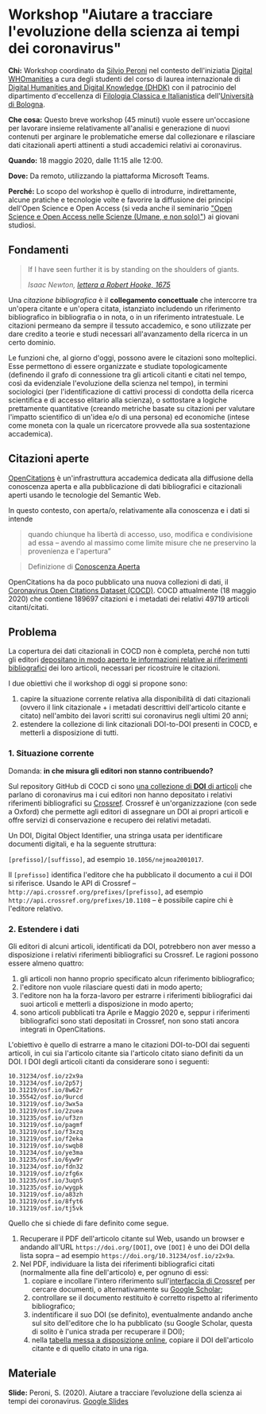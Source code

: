 # Workshop "Aiutare a tracciare l'evoluzione della scienza ai tempi dei coronavirus"

**Chi:** Workshop coordinato da [Silvio Peroni](https://www.unibo.it/sitoweb/silvio.peroni/) nel contesto dell'iniziatia [Digital WHOmanities](https://digital-whomanities.github.io/dwho.github.io/) a cura degli studenti del corso di laurea internazionale di [Digital Humanities and Digital Knowledge (DHDK)](https://corsi.unibo.it/2cycle/DigitalHumanitiesKnowledge) con il patrocinio del dipartimento d'eccellenza di [Filologia Classica e Italianistica](https://ficlit.unibo.it/) dell'[Università di Bologna](https://www.unibo.it).

**Che cosa:** Questo breve workshop (45 minuti) vuole essere un'occasione per lavorare insieme relativamente all'analisi e generazione di nuovi contenuti per arginare le problematiche emerse dal collezionare e rilasciare dati citazionali aperti attinenti a studi accademici relativi ai coronavirus.

**Quando:** 18 maggio 2020, dalle 11:15 alle 12:00.

**Dove:** Da remoto, utilizzando la piattaforma Microsoft Teams.

**Perché:** Lo scopo del workshop è quello di introdurre, indirettamente, alcune pratiche e tecnologie volte e favorire la diffusione dei principi dell'Open Science e Open Access (si veda anche il seminario ["Open Science e Open Access nelle Scienze (Umane, e non solo)"](https://github.com/open-sci/seminar-2019-06)) ai giovani studiosi.

## Fondamenti

> If I have seen further it is by standing on the shoulders of giants.
> 
> *Isaac Newton, [lettera a Robert Hooke, 1675](https://discover.hsp.org/Record/dc-9792)*

Una *citazione bibliografica* è il **collegamento concettuale** che intercorre tra un'opera citante e un'opera citata, istanziato includendo un riferimento bibliografico in bibliografia o in nota, o in un riferimento intratestuale. Le citazioni permeano da sempre il tessuto accademico, e sono utilizzate per dare credito a teorie e studi necessari all'avanzamento della ricerca in un certo dominio.

Le funzioni che, al giorno d'oggi, possono avere le citazioni sono molteplici. Esse permettono di essere organizzate e studiate topologicamente (definendo il grafo di connessione tra gli articoli citanti e citati nel tempo, così da evidenziale l'evoluzione della scienza nel tempo), in termini sociologici (per l'identificazione di cattivi processi di condotta della ricerca scientifica e di accesso elitario alla scienza), o sottostare a logiche prettamente quantitative (creando metriche basate su citazioni per valutare l'impatto scientifico di un'idea e/o di una persona) ed economiche (intese come moneta con la quale un ricercatore provvede alla sua sostentazione accademica).

## Citazioni aperte

[OpenCitations](http://opencitations.net) è un'infrastruttura accademica dedicata alla diffusione della conoscenza aperta e alla pubblicazione di dati bibliografici e citazionali aperti usando le tecnologie del Semantic Web.

In questo contesto, con aperta/o, relativamente alla conoscenza e i dati si intende

> quando chiunque ha libertà di accesso, uso, modifica e condivisione ad essa – avendo al massimo come limite misure che ne preservino la provenienza e l'apertura”

>
> Definizione di [Conoscenza Aperta](https://opendefinition.org/od/2.0/it/) 

OpenCitations ha da poco pubblicato una nuova collezioni di dati, il [Coronavirus Open Citations Dataset (COCD)](https://opencitations.github.io/coronavirus/). COCD attualmente (18 maggio 2020) che contiene 189697 citazioni e i metadati dei relativi 49719 articoli citanti/citati.

## Problema

La copertura dei dati citazionali in COCD non è completa, perché non tutti gli editori [depositano in modo aperto le informazioni relative ai riferimenti bibliografici](https://magazine.unibo.it/archivio/2017/04/07/initiative-for-open-citations-arrivano-i-big-data-liberi-delle-citazioni-scientifiche) dei loro articoli, necessari per ricostruire le citazioni.

I due obiettivi che il workshop di oggi si propone sono:

1. capire la situazione corrente relativa alla disponibilità di dati citazionali (ovvero il link citazionale + i metadati descrittivi dell'articolo citante e citato) nell'ambito dei lavori scritti sui coronavirus negli ultimi 20 anni;
2. estendere la collezione di link citazionali DOI-to-DOI presenti in COCD, e metterli a disposizione di tutti.

### 1. Situazione corrente

Domanda: **in che misura gli editori non stanno contribuendo?** 

Sul repository GitHub di COCD ci sono [una collezione di **DOI** di articoli](https://github.com/opencitations/coronavirus/blob/master/data/dois_no_ref.csv) che parlano di coronavirus ma i cui editori non hanno depositato i relativi riferimenti bibliografici su [Crossref](https://crossref.org). Crossref è un'organizzazione (con sede a Oxford) che permette agli editori di assegnare un DOI ai propri articoli e offre servizi di conservazione e recupero dei relativi metadati.

Un DOI, Digital Object Identifier, una stringa usata per identificare documenti digitali, e ha la seguente struttura:

`[prefisso]/[suffisso]`, ad esempio `10.1056/nejmoa2001017`.

Il `[prefisso]` identifica l'editore che ha pubblicato il documento a cui il DOI si riferisce. Usando le API di Crossref – `http://api.crossref.org/prefixes/[prefisso]`, ad esempio `http://api.crossref.org/prefixes/10.1108` – è possibile capire chi è l'editore relativo.

### 2. Estendere i dati

Gli editori di alcuni articoli, identificati da DOI, potrebbero non aver messo a disposizione i relativi riferimenti bibliografici su Crossref. Le ragioni possono essere almeno quattro:

1. gli articoli non hanno proprio specificato alcun riferimento bibliografico;
2. l'editore non vuole rilasciare questi dati in modo aperto;
3. l'editore non ha la forza-lavoro per estrarre i riferimenti bibliografici dai suoi articoli e metterli a disposizione in modo aperto;
4. sono articoli pubblicati tra Aprile e Maggio 2020 e, seppur i riferimenti bibliografici sono stati depositati in Crossref, non sono stati ancora integrati in OpenCitations.

L'obiettivo è quello di estrarre a mano le citazioni DOI-to-DOI dai seguenti articoli, in cui sia l'articolo citante sia l'articolo citato siano definiti da un DOI. I DOI degli articoli citanti da considerare sono i seguenti:

```
10.31234/osf.io/z2x9a
10.31234/osf.io/2p57j
10.31219/osf.io/8w62r
10.35542/osf.io/9urcd
10.31219/osf.io/3wx5a
10.31219/osf.io/2zuea
10.31235/osf.io/uf3zn
10.31219/osf.io/pagmf
10.31219/osf.io/f3xzq
10.31219/osf.io/f2eka
10.31219/osf.io/swqb8
10.31234/osf.io/ye3ma
10.31235/osf.io/6yw9r
10.31234/osf.io/fdn32
10.31219/osf.io/zfg6x
10.31235/osf.io/3uqn5
10.31235/osf.io/wygpk
10.31219/osf.io/a83zh
10.31219/osf.io/8fyt6
10.31219/osf.io/tj5vk
```

Quello che si chiede di fare definito come segue.

1. Recuperare il PDF dell'articolo citante sul Web, usando un browser e andando all'URL `https://doi.org/[DOI]`, ove `[DOI]` è uno dei DOI della lista sopra – ad esempio `https://doi.org/10.31234/osf.io/z2x9a`.
2. Nel PDF, individuare la lista dei riferimenti bibliografici citati (normalmente alla fine dell'articolo) e, per ognuno di essi:
   1. copiare e incollare l'intero riferimento sull'[interfaccia di Crossref](https://search.crossref.org) per cercare documenti, o alternativamente su [Google Scholar](https://scholar.google.it);
   2. controllare se il documento restituito è corretto rispetto al riferimento bibliografico;
   3. indentificare il suo DOI (se definito), eventualmente andando anche sul sito dell'editore che lo ha pubblicato (su Google Scholar, questa di solito è l'unica strada per recuperare il DOI);
   4. nella [tabella messa a disposizione online](https://docs.google.com/spreadsheets/d/1oawnoCN7wVDBmeosuA28j1qtodBvHfdzFIApmbMzgWg/edit?usp=sharing), copiare il DOI dell'articolo citante e di quello citato in una riga.

## Materiale

**Slide:** Peroni, S. (2020). Aiutare a tracciare l’evoluzione della scienza ai tempi dei coronavirus. [Google Slides](https://docs.google.com/presentation/d/1StnDA2RVmAOxUii_Xk1mNbLiRdadF-IOrQ1VBqAcjRs/edit?usp=sharing) 